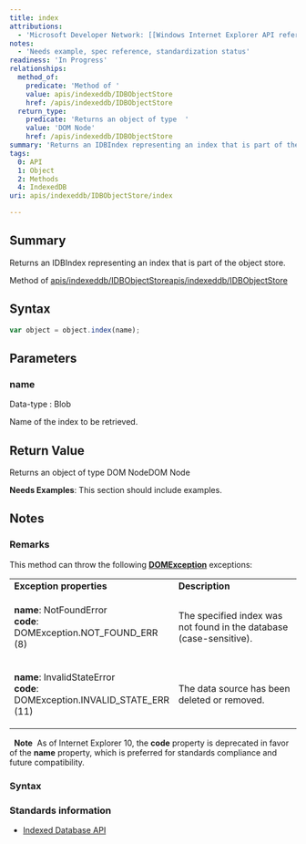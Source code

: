 ```yaml
---
title: index
attributions:
  - 'Microsoft Developer Network: [[Windows Internet Explorer API reference](http://msdn.microsoft.com/en-us/library/ie/hh828809%28v=vs.85%29.aspx) Article]'
notes:
  - 'Needs example, spec reference, standardization status'
readiness: 'In Progress'
relationships:
  method_of:
    predicate: 'Method of '
    value: apis/indexeddb/IDBObjectStore
    href: /apis/indexeddb/IDBObjectStore
  return_type:
    predicate: 'Returns an object of type  '
    value: 'DOM Node'
    href: /apis/indexeddb/IDBObjectStore
summary: 'Returns an IDBIndex representing an index that is part of the object store.'
tags:
  0: API
  1: Object
  2: Methods
  4: IndexedDB
uri: apis/indexeddb/IDBObjectStore/index

---
```

## Summary

Returns an IDBIndex representing an index that is part of the object store.

Method of [apis/indexeddb/IDBObjectStore](/apis/indexeddb/IDBObjectStore)[apis/indexeddb/IDBObjectStore](/apis/indexeddb/IDBObjectStore)

## Syntax

``` js
var object = object.index(name);
```

## Parameters

### name

 Data-type
:   Blob

 Name of the index to be retrieved.

## Return Value

Returns an object of type DOM NodeDOM Node

**Needs Examples**: This section should include examples.

## Notes

### Remarks

This method can throw the following [**DOMException**](/dom/DOMException) exceptions:

<table>
<col width="50%" />
<col width="50%" />
<tbody>
<tr class="odd">
<td align="left"><strong>Exception properties</strong></td>
<td align="left"><strong>Description</strong></td>
</tr>
<tr class="even">
<td align="left"><dl>
<p></p>
<dt>
<strong>name</strong>: NotFoundError
</dt>
<dt>
<strong>code</strong>: DOMException.NOT_FOUND_ERR (8)
</dt>
</dl></td>
<td align="left">The specified index was not found in the database (case-sensitive).</td>
</tr>
<tr class="odd">
<td align="left"><dl>
<p></p>
<dt>
<strong>name</strong>: InvalidStateError
</dt>
<dt>
<strong>code</strong>: DOMException.INVALID_STATE_ERR (11)
</dt>
</dl></td>
<td align="left">The data source has been deleted or removed.</td>
</tr>
</tbody>
</table>

  **Note**  As of Internet Explorer 10, the **code** property is deprecated in favor of the **name** property, which is preferred for standards compliance and future compatibility.

### Syntax

### Standards information

-   [Indexed Database API](http://go.microsoft.com/fwlink/p/?LinkId=224519)

